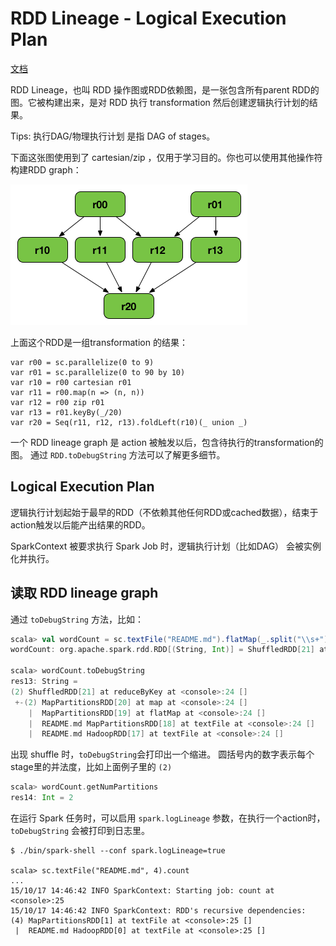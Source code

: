 # RDD Lineage - Logical Execution Plan

[文档](https://books.japila.pl/apache-spark-internals/apache-spark-internals/rdd/spark-rdd-lineage.html)

RDD Lineage，也叫 RDD 操作图或RDD依赖图，是一张包含所有parent RDD的图。它被构建出来，是对 RDD 执行 transformation 然后创建逻辑执行计划的结果。

Tips: 执行DAG/物理执行计划 是指 DAG of stages。

下面这张图使用到了 cartesian/zip ，仅用于学习目的。你也可以使用其他操作符构建RDD graph：

![RDD Lineage](img/rdd-lineage.png)

上面这个RDD是一组transformation 的结果：

```
var r00 = sc.parallelize(0 to 9)
var r01 = sc.parallelize(0 to 90 by 10)
var r10 = r00 cartesian r01
var r11 = r00.map(n => (n, n))
var r12 = r00 zip r01
var r13 = r01.keyBy(_/20)
var r20 = Seq(r11, r12, r13).foldLeft(r10)(_ union _)
```

一个 RDD lineage graph 是 action 被触发以后，包含待执行的transformation的图。
通过 `RDD.toDebugString` 方法可以了解更多细节。

## Logical Execution Plan

逻辑执行计划起始于最早的RDD（不依赖其他任何RDD或cached数据），结束于action触发以后能产出结果的RDD。

SparkContext 被要求执行 Spark Job 时，逻辑执行计划（比如DAG） 会被实例化并执行。

## 读取 RDD lineage graph

通过 `toDebugString` 方法，比如：

```scala
scala> val wordCount = sc.textFile("README.md").flatMap(_.split("\\s+")).map((_, 1)).reduceByKey(_ + _)
wordCount: org.apache.spark.rdd.RDD[(String, Int)] = ShuffledRDD[21] at reduceByKey at <console>:24

scala> wordCount.toDebugString
res13: String =
(2) ShuffledRDD[21] at reduceByKey at <console>:24 []
 +-(2) MapPartitionsRDD[20] at map at <console>:24 []
    |  MapPartitionsRDD[19] at flatMap at <console>:24 []
    |  README.md MapPartitionsRDD[18] at textFile at <console>:24 []
    |  README.md HadoopRDD[17] at textFile at <console>:24 []
```

出现 shuffle 时，`toDebugString`会打印出一个缩进。
圆括号内的数字表示每个stage里的并法度，比如上面例子里的 `(2)`

```scala
scala> wordCount.getNumPartitions
res14: Int = 2
```

在运行 Spark 任务时，可以启用 `spark.logLineage` 参数，在执行一个action时，`toDebugString` 会被打印到日志里。

```
$ ./bin/spark-shell --conf spark.logLineage=true

scala> sc.textFile("README.md", 4).count
...
15/10/17 14:46:42 INFO SparkContext: Starting job: count at <console>:25
15/10/17 14:46:42 INFO SparkContext: RDD's recursive dependencies:
(4) MapPartitionsRDD[1] at textFile at <console>:25 []
 |  README.md HadoopRDD[0] at textFile at <console>:25 []
```
